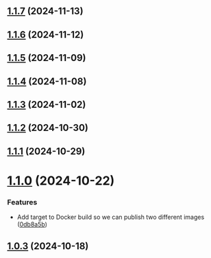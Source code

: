 ## [1.1.7](https://github.com/jblab/docker-terragrunt/compare/1.1.6...1.1.7) (2024-11-13)

## [1.1.6](https://github.com/jblab/docker-terragrunt/compare/1.1.5...1.1.6) (2024-11-12)

## [1.1.5](https://github.com/jblab/docker-terragrunt/compare/1.1.4...1.1.5) (2024-11-09)

## [1.1.4](https://github.com/jblab/docker-terragrunt/compare/1.1.3...1.1.4) (2024-11-08)

## [1.1.3](https://github.com/jblab/docker-terragrunt/compare/1.1.2...1.1.3) (2024-11-02)

## [1.1.2](https://github.com/jblab/docker-terragrunt/compare/1.1.1...1.1.2) (2024-10-30)

## [1.1.1](https://github.com/jblab/docker-terragrunt/compare/1.1.0...1.1.1) (2024-10-29)

# [1.1.0](https://github.com/jblab/docker-terragrunt/compare/1.0.3...1.1.0) (2024-10-22)


### Features

* Add target to Docker build so we can publish two different images ([0db8a5b](https://github.com/jblab/docker-terragrunt/commit/0db8a5bec8373885ba6a9927e136e1d1adada76e))

## [1.0.3](https://github.com/jblab/docker-terragrunt/compare/1.0.2...1.0.3) (2024-10-18)
